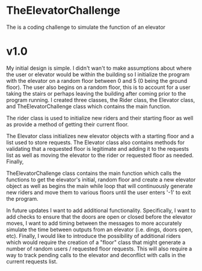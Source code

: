 # TheElevatorChallenge
The is a coding challenge to simulate the function of an elevator

# v1.0
My initial design is simple. I didn't wan't to make assumptions about where the user or elevator would be within the building so I initialize the program with the elevator on a random floor between 0 and 5 (0 being the ground floor). The user also begins on a random floor, this is to account for a user taking the stairs or perhaps leaving the building after coming prior to the program running. I created three classes, the Rider class, the Elevator class, and TheElevatorChallenge class which contains the main function. 

The rider class is used to initialize new riders and their starting floor as well as provide a method of getting their current floor. 

The Elevator class initializes new elevator objects with a starting floor and a list used to store requests. The Elevator class also contains methods for validating that a requested floor is legitimate and adding it to the requests list as well as moving the elevator to the rider or requested floor as needed. Finally, 

TheElevatorChallenge class contains the main function which calls the functions to get the elevator's initial, random floor and create a new elevator object as well as begins the main while loop that will continuously generate new riders and move them to various floors until the user enters '-1' to exit the program. 

In future updates I want to add additional functionality. Specifically, I want to add checks to ensure that the doors are open or closed before the elevator moves, I want to add timing between the messages to more accurately simulate the time between outputs from an elevator (i.e. dings, doors open, etc). Finally, I would like to introduce the possibility of additional riders which would require the creation of a "floor" class that might generate a number of random users / requested floor requests. This will also require a way to track pending calls to the elevator and deconflict with calls in the current requests list. 
